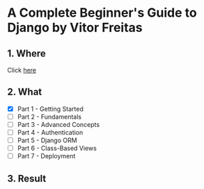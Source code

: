 # A Complete Beginner's Guide to Django by Vitor Freitas

## 1. Where
Click [here](https://simpleisbetterthancomplex.com/series/beginners-guide/1.11/)

## 2. What

- [X] Part 1 - Getting Started
- [ ] Part 2 - Fundamentals
- [ ] Part 3 - Advanced Concepts
- [ ] Part 4 - Authentication
- [ ] Part 5 - Django ORM
- [ ] Part 6 - Class-Based Views
- [ ] Part 7 - Deployment

## 3. Result